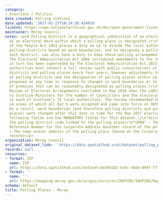 ```yaml
---
category:
- Elections / Politics
date_created: Polling stations
date_updated: '2017-01-27T10:14:38.424916'
license: https://www.nationalarchives.gov.uk/doc/open-government-licence/version/3/
maintainer: Moray Council
notes: <p>A Polling District is a geographical subdivision of an electoral area such
  as an electoral Ward within which a polling place is designated.\r\n\r\nThe Representation
  of the People Act 1983 places a duty on LA to divide the local authority area into
  polling districts based on ward boundaries, and to designate a polling place for
  each district. LAs also have a duty to keep these polling arrangements under review.
  The Electoral Administration Act 2006 introduced amendments to the 1983 Act (which
  in turn has been superseded by The Electoral Administration Act 2013). Now local
  authorities must conduct a full review (with public consultation) of its polling
  districts and polling places every four years, however adjustments to the boundaries
  of polling districts and the designation of polling places within LA wards can be
  proposed at any time in response to changes in ward boundaries or to the availability
  of premises that can be reasonably designated as polling places.\r\n\r\nThe Fifth
  Review of Electoral Arrangements concluded in May 2016 when the LGBCS made recommendations
  to Scottish Ministers for the number of Councillors and the electoral ward boundaries
  in each of Scotland's 32 local authorities. The review recommended changes in 30
  LA areas of which all but 5 were accepted and came into force on 30th Sept 2016.
  As a result, ward boundaries (and therefore polling districts and possibly polling
  places) were changed after this date in time for the May 2017 elections.\r\n\r\nThe
  following fields are now MANDATORY fields for this dataset.\r\n"district_code" -
  The polling district code linked to the polling place\r\n"UPRN" - The Unique Property
  Reference Number for the Corporate Address Gazeteer record of the polling place\r\n"polling_place"
  - The name and/or address of the polling place (based on the Corporate Address Gazeteer
  record)</p>
organization: Moray Council
original_dataset_link: ' https://data.spatialhub.scot/dataset/polling_places-mo'
records: null
resources:
- format: ZIP
  name: ZIP
  url: https://data.spatialhub.scot/dataset/de394182-5c6c-40a0-894f-f7ff9001266e/resource/a30743d9-77bf-459b-8c31-7e2eae338bd9/download/pollingmoraymay2017.zip
- format: ''
  name: ''
  url: https://mapping.moray.gov.uk/arcgis/services/INSPIRE/INSPIRE/MapServer/WFSServer?request=GetCapabilities&service=WFS
schema: default
title: Polling Places - Moray
---
```


